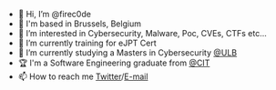 - 👋 Hi, I’m @firec0de
- 📍  I'm based in Brussels, Belgium
- 👀 I’m interested in Cybersecurity, Malware, Poc, CVEs, CTFs etc...
- 🌱 I’m currently training for eJPT Cert
- 🏫 I’m currently studying a Masters in Cybersecurity <a href="https://ulb.be" target="_blank">@ULB</a>
- 🏆 I'm a Software Engineering graduate from <a href="https://cit.edu.al" target="_blank">@CIT</a>
- 📫 How to reach me <a href="https://twitter.com/ernandomyrtaj" target="_blank">Twitter</a>/<a href="mailto:ernando.myrtaj@gmail.com" target="_blank">E-mail</a>

<!---
firec0de/firec0de is a ✨ special ✨ repository because its `README.md` (this file) appears on your GitHub profile.
You can click the Preview link to take a look at your changes.
--->
